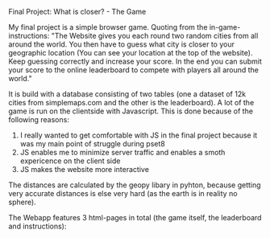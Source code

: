 Final Project: What is closer? - The Game

My final project is a simple browser game. Quoting from the in-game-instructions:
"The Website gives you each round two random cities from all around the world. You then have to guess what city is closer to your geographic location
(You can see your location at the top of the website). Keep guessing correctly and increase your score. In the end you can submit your score to the online 
leaderboard to compete with players all around the world."

It is build with a database consisting of two tables (one a dataset of 12k cities from simplemaps.com and the other is the leaderboard).
A lot of the game is run on the clientside with Javascript. This is done because of the following reasons:
1. I really wanted to get comfortable with JS in the final project because it was my main point of struggle during pset8
2. JS enables me to minimize server traffic and enables a smoth expericence on the client side
3. JS makes the website more interactive

The distances are calculated by the geopy libary in pyhton, because getting very accurate distances is else very hard (as the earth is in reality no sphere).

The Webapp features 3 html-pages in total (the game itself, the leaderboard and instructions):